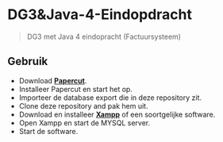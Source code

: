 # DG3&Java-4-Eindopdracht

> DG3 met Java 4 eindopracht (Factuursysteem)

## Gebruik
- Download <a href="https://github.com/ChangemakerStudios/Papercut-SMTP/releases">**Papercut**</a>.
- Installeer Papercut en start het op.
- Importeer de database export die in deze repository zit.
- Clone deze repository and pak hem uit.
- Download en installeer <a href="https://www.apachefriends.org/index.html">**Xampp**</a> of een soortgelijke software.
- Open Xampp en start de MYSQL server.
- Start de software.
